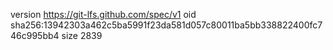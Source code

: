 version https://git-lfs.github.com/spec/v1
oid sha256:13942303a462c5ba5991f23da581d057c80011ba5bb338822400fc746c995bb4
size 2839
